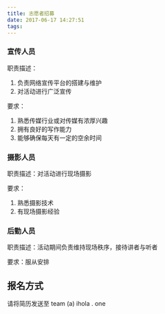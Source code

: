 ```yaml
---
title: 志愿者招募
date: 2017-06-17 14:27:51
tags:
---
```


### 宣传人员

职责描述：

1. 负责网络宣传平台的搭建与维护
2. 对活动进行广泛宣传

要求：

1. 熟悉传媒行业或对传媒有浓厚兴趣
2. 拥有良好的写作能力
3. 能够确保每天有一定的空余时间

### 摄影人员

职责描述：对活动进行现场摄影

要求：

1. 熟悉摄影技术
2. 有现场摄影经验

### 后勤人员

职责描述：活动期间负责维持现场秩序，接待讲者与听者

要求：服从安排

## 报名方式

请将简历发送至 team (a) ihola . one
